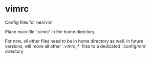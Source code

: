 # vimrc
Config files for neo/vim

Place main file '.vimrc' in the home directory.

For now, all other files need to be in home directory as well.
In future versions, will move all other '.vimrc_\*' files to a dedicated '.config/vim' directory
